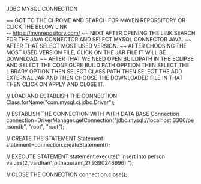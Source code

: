 JDBC MYSQL CONNECTION

~~ GOT TO THE CHROME AND SEARCH FOR MAVEN REPORSITORY OR CLICK THE BELOW LINK 
<br>
-- https://mvnrepository.com/ 
~~ NEXT AFTER OPENING THE LINK SEARCH FOR THE JAVA CONNECTOR AND SELECT MYSQL CONNECTOR JAVA.
~~ AFTER THAT SELECT MOST USED VERSION.
~~ AFTER CHOOSING THE MOST USED VERSION FILE, CLICK ON THE JAR FILE IT WILL BE DOWNLOAD.
~~ AFTER THAT WE NEED OPEN BUILDPATH IN THE ECLIPSE AND SELECT THE CONFIGURE BUILD PATH OPPTION THEN SELECT THE LIBRARY OPTION THEN SELECT CLASS PATH THEN SELECT THE ADD EXTERNAL JAR AND THEN CHOOSE THE DOWNLOADED FILE IN THAT THEN CLICK ON APPLY AND CLOSE IT.
  
  // LOAD AND ESTABLISH THE CONNECTION 
  Class.forName("com.mysql.cj.jdbc.Driver");
  
  // ESTABLISH THE CONNECTION WITH WITH DATA BASE
  Connection connection=DriverManager.getConnection("jdbc:mysql://localhost:3306/persondb", "root", "root");
  
  // CREATE THE STATEMENT
  Statement statement=connection.createStatement();
  
  // EXECUTE STATEMENT
  statement.execute(" insert into person values(2,'vardhan','pithapuram',21,9390246996)  ");
  
  // CLOSE THE CONNECTION
  connection.close();

